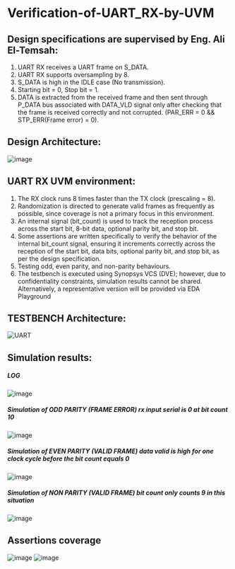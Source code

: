 # Verification-of-UART_RX-by-UVM
## Design specifications are supervised by Eng. Ali El-Temsah:
  1) UART RX receives a UART frame on S_DATA. 
  2) UART RX supports oversampling by 8.
  3) S_DATA is high in the IDLE case (No transmission).
  4) Starting bit = 0, Stop bit = 1.
  5) DATA is extracted from the received frame and then sent 
    through P_DATA bus associated with DATA_VLD signal only after 
    checking that the frame is received correctly and not corrupted.
    (PAR_ERR = 0 && STP_ERR(Frame error) = 0).


## Design Architecture:
![image](https://github.com/user-attachments/assets/a88fe078-fff5-4c6a-8580-10f55bda8de6)


## UART RX UVM environment: 
  1) The RX clock runs 8 times faster than the TX clock (prescaling = 8).
  2) Randomization is directed to generate valid frames as frequently as possible, since coverage is not a primary focus in this environment.
  3) An internal signal (bit_count) is used to track the reception process across the start bit, 8-bit data, optional parity bit, and stop bit.
  4) Some assertions are written specifically to verify the behavior of the internal bit_count signal, ensuring it increments correctly across the reception of the start bit, data bits, optional parity bit, and 
   stop bit, as per the design specification.
  5) Testing odd, even parity, and non-parity behaviours.
  6) The testbench is executed using Synopsys VCS (DVE); however, due to confidentiality constraints, simulation results cannot be shared. Alternatively, a representative version will be provided via EDA Playground


## TESTBENCH Architecture:
![UART](https://github.com/user-attachments/assets/b48ea6de-3e52-497e-9c62-535802b15fad)


## Simulation results:
  ##### LOG
![image](https://github.com/user-attachments/assets/6f0474fd-362d-49d5-be81-23cfab7727d6)

 ##### Simulation of ODD PARITY (FRAME ERROR) rx input serial is 0 at bit count 10
![image](https://github.com/user-attachments/assets/8e8a5ee2-0ec2-49f2-b9a1-ebb9e2468a88)

 ##### Simulation of EVEN PARITY (VALID FRAME) data valid is high for one clock cycle before the bit count equals 0
![image](https://github.com/user-attachments/assets/342fe01f-04b1-4138-85c2-492520d5de30)

 ##### Simulation of NON PARITY (VALID FRAME) bit count only counts 9 in this situation
 ![image](https://github.com/user-attachments/assets/013c1931-b285-45a6-ae20-3eca4ab9cb74)


 ## Assertions coverage 
![image](https://github.com/user-attachments/assets/f1dde45c-a9ad-4e4b-be12-dcc7c3b45d59)
![image](https://github.com/user-attachments/assets/9cf609a9-42fe-4d70-9c0d-5a9850f60a2e)


  





